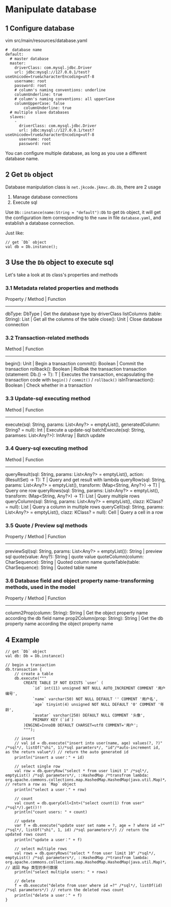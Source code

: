 # Manipulate database

## 1 Configure database

vim src/main/resources/database.yaml

```
#  database name
default:
  # master database
  master:
    driverClass: com.mysql.jdbc.Driver
    url: jdbc:mysql://127.0.0.1/test?useUnicode=true&characterEncoding=utf-8
    username: root
    password: root
    # column's naming conventions: underline
    columnUnderline: true
    # column's naming conventions: all upperCase
    columnUpperCase: false
        columnUnderline: true
  # multiple slave databases
  slaves:
    -
      driverClass: com.mysql.jdbc.Driver
      url: jdbc:mysql://127.0.0.1/test?useUnicode=true&characterEncoding=utf-8
      username: root
      password: root
```

You can configure multiple database, as long as you use a different database name.

## 2 Get `Db` object

Database manipulation class is `net.jkcode.jkmvc.db.Db`, there are 2 usage
1. Manage database connections
2. Execute sql

Use `Db::instance(name:String = "default"):Db` to get `Db` object, it will get the configuration item corresponding to the `name` in file `database.yaml`, and establish a database connection.

Just like:

```
// get `Db` object
val db = Db.instance();
```

## 3 Use the `Db` object to execute sql

Let's take a look at `Db` class's properties and methods

### 3.1 Metadata related properties and methods

Property / Method | Function
--- --- --- ---
dbType: DbType | Get the database type by driverClass
listColumns (table: String): List<String> | Get all the columns of the table
close(): Unit | Close database connection

### 3.2 Transaction-related methods

Method | Function
--- --- --- ---
begin(): Unit | Begin a transaction
commit(): Boolean | Commit the transaction
rollback(): Boolean | Rollbak the transaction
transaction (statement: Db.() -> T): T | Executes the transaction, encapsulating the transaction code with `begin()` / `commit()` / `rollback()`
isInTransaction(): Boolean | Check whether in a transaction

### 3.3 Update-sql executing method

Method | Function
--- --- --- ---
execute(sql: String, params: List<Any?> = emptyList(), generatedColumn: String? = null): Int | Execute a update-sql
batchExecute(sql: String, paramses: List<Any?>): IntArray | Batch update

### 3.4 Query-sql executing method

Method | Function
--- --- --- ---
queryResult(sql: String, params: List<Any?> = emptyList(), action: (ResultSet) -> T): T | Query and get result with lambda
queryRow(sql: String, params: List<Any?> = emptyList(), transform: (Map<String, Any?>) -> T) | Query one row
queryRows(sql: String, params: List<Any?> = emptyList(), transform: (Map<String, Any?>) -> T): List<T> | Query multiple rows
queryColumn(sql: String, params: List<Any?> = emptyList(), clazz: KClass<T>? = null): List<T> | Query a column in multiple rows
queryCell(sql: String, params: List<Any?> = emptyList(), clazz: KClass<T>? = null): Cell<T> | Query a cell in a row

### 3.5 Quote / Preview sql methods

Property / Method | Function
--- --- --- ---
previewSql(sql: String, params: List<Any?> = emptyList()): String | preview sql
quote(value: Any?): String | quote value
quoteColumn(column: CharSequence): String | Quoted column name
quoteTable(table: CharSequence): String | Quoted table name

### 3.6 Database field and object property name-transforming methods, used in the model

Property / Method | Function
--- --- --- ---
column2Prop(column: String): String | Get the object property name according the db field name
prop2Column(prop: String): String | Get the db property name according the object property name

## 4 Example

```
// get `Db` object
val db: Db = Db.instance()

// begin a transaction
db.transaction {
    // create a table
    db.execute("""
        CREATE TABLE IF NOT EXISTS `user` (
            `id` int(11) unsigned NOT NULL AUTO_INCREMENT COMMENT '用户编号',
            `name` varchar(50) NOT NULL DEFAULT '' COMMENT '用户名',
            `age` tinyint(4) unsigned NOT NULL DEFAULT '0' COMMENT '年龄',
            `avatar` varchar(250) DEFAULT NULL COMMENT '头像',
            PRIMARY KEY (`id`)
        )ENGINE=InnoDB DEFAULT CHARSET=utf8 COMMENT='用户';
        """);

    // insert
    // val id = db.execute("insert into user(name, age) values(?, ?)" /*sql*/, listOf("shi", 1)/*sql paramters*/, "id"/*auto-increment id, as the return value*/) // return the auto generated id
    println("insert a user：" + id)

    // select single row
    val row = db.queryRow("select * from user limit 1" /*sql*/, emptyList() /*sql parameters*/, ::HashedMap /*transfrom lambda: org.apache.commons.collections.map.HashedMap.HashedMap(java.util.Map)*/) // return a row as `Map` object
    println("select a user：" + row)

    // count
    val count = db.queryCell<Int>("select count(1) from user" /*sql*/).get()!!
    println("count users: " + count)

    // update
    var f = db.execute("update user set name = ?, age = ? where id =?" /*sql*/, listOf("shi", 1, id) /*sql parameters*/) // return the updated rows count
    println("update a user：" + f)

    // select multiple rows
    val rows = db.queryRows("select * from user limit 10" /*sql*/, emptyList() /*sql parameters*/, ::HashedMap /*transfrom lambda: org.apache.commons.collections.map.HashedMap.HashedMap(java.util.Map)*/) // 返回 Map 类型的多行数据
    println("select multiple users: " + rows)

    // delete
    f = db.execute("delete from user where id =?" /*sql*/, listOf(id) /*sql parameters*/) // return the deleted rows count
    println("delete a user：" + f)
}
```